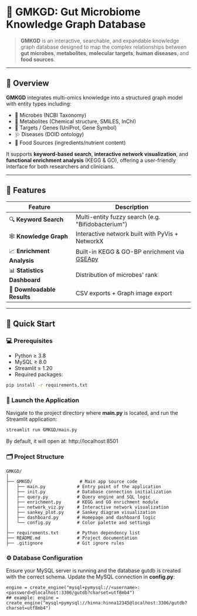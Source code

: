 # 🌿 GMKGD: Gut Microbiome Knowledge Graph Database


> **GMKGD** is an interactive, searchable, and expandable knowledge graph database designed to map the complex relationships between **gut microbes**, **metabolites**, **molecular targets**, **human diseases**, and **food sources**.

---

## 🧬 Overview

**GMKGD** integrates multi-omics knowledge into a structured graph model with entity types including:

- 🦠 Microbes (NCBI Taxonomy)
- 🧪 Metabolites (Chemical structure, SMILES, InChI)
- 🎯 Targets / Genes (UniProt, Gene Symbol)
- 🩺 Diseases (DOID ontology)
- 🍎 Food Sources (ingredients/nutrient content)

It supports **keyword-based search**, **interactive network visualization**, and **functional enrichment analysis** (KEGG & GO), offering a user-friendly interface for both researchers and clinicians.

---

## 🔧 Features

| Feature                        | Description |
|-------------------------------|-------------|
| 🔍 **Keyword Search**         | Multi-entity fuzzy search (e.g. "Bifidobacterium") |
| 🕸️ **Knowledge Graph**        | Interactive network built with PyVis + NetworkX |
| 📈 **Enrichment Analysis**    | Built-in KEGG & GO-BP enrichment via [GSEApy](https://github.com/zqfang/GSEApy) |
| 📊 **Statistics Dashboard**   | Distribution of microbes' rank |
| 💾 **Downloadable Results**  | CSV exports + Graph image export |

---

## 🚀 Quick Start

### 💻 Prerequisites

- Python ≥ 3.8
- MySQL ≥ 8.0
- Streamlit ≥ 1.20
- Required packages:
```bash
pip install -r requirements.txt
```

### 🚀 Launch the Application
Navigate to the project directory where **main.py** is located, and run the Streamlit application:
```bash
streamlit run GMKGD/main.py
```
By default, it will open at: http://localhost:8501

### 🗂 Project Structure
```{graphql}
GMKGD/
│
├── GMKGD/                  # Main app source code
│   ├── main.py            # Entry point of the application
│   ├── init.py            # Database connection initialization
│   ├── query.py           # Query engine and SQL logic
│   ├── enrichment.py      # KEGG and GO enrichment module
│   ├── network_viz.py     # Interactive network visualization
│   ├── sankey_plot.py     # Sankey diagram visualization
│   ├── dashboard.py       # Homepage and dashboard logic
│   └── config.py          # Color palette and settings
│
├── requirements.txt       # Python dependency list
├── README.md              # Project documentation
├── .gitignore             # Git ignore rules
```

### ⚙️ Database Configuration
Ensure your MySQL server is running and the database gutdb is created with the correct schema. Update the MySQL connection in **config.py**:
```{python}
engine = create_engine("mysql+pymysql://<username>:<password>@localhost:3306/gutdb?charset=utf8mb4")
## example: engine = create_engine("mysql+pymysql://hinna:hinna12345@localhost:3306/gutdb?charset=utf8mb4")
```




